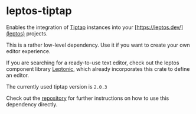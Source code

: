 # leptos-tiptap

Enables the integration of [Tiptap](https://tiptap.dev/) instances into your [https://leptos.dev/](leptos) projects.

This is a rather low-level dependency. Use it if you want to create your own editor experience.

If you are searching for a ready-to-use text editor, check out the leptos component library [Leptonic](https://leptonic.dev/), which already incorporates this crate to define an editor.

The currently used tiptap version is `2.0.3`

Check out the [repository](https://github.com/lpotthast/leptos-tiptap) for further instructions on how to use this dependency directly.
